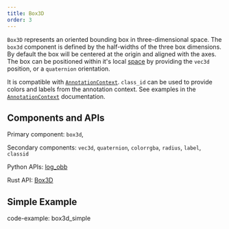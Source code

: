 ```yaml
---
title: Box3D
order: 3
---
```

`Box3D` represents an oriented bounding box in three-dimensional space. The `box3d` component is defined by the
half-widths of the three box dimensions. By default the box will be centered at the origin and aligned with the axes.
The box can be positioned within it's local [space](../../concepts/spaces-and-transforms.md) by providing the `vec3d` position, or a `quaternion` orientation.

It is compatible with [`AnnotationContext`](../../concepts/annotation-context.md). `class_id` can be used to provide
colors and labels from the annotation context. See examples in the
[`AnnotationContext`](../../concepts/annotation-context.md) documentation.

## Components and APIs
Primary component: `box3d`,

Secondary components: `vec3d`, `quaternion`, `colorrgba`, `radius`, `label`, `classid`

Python APIs: [log_obb](https://ref.rerun.io/docs/python/latest/common/spatial_primitives/#rerun.log_obb)

Rust API: [Box3D](https://docs.rs/rerun/latest/rerun/components/struct.Box3D.html)

## Simple Example

code-example: box3d_simple

<picture>
  <source media="(max-width: 480px)" srcset="https://static.rerun.io/f35cad24a53c62ddfff69b00ea93c5a728a7a1f7_box3d_simple_480w.png">
  <source media="(max-width: 768px)" srcset="https://static.rerun.io/04d1eea2f304d804ff6340c329a38350bf87736f_box3d_simple_768w.png">
  <source media="(max-width: 1024px)" srcset="https://static.rerun.io/b7b2665bd4c973c795bafcb08a761574b06a164c_box3d_simple_1024w.png">
  <source media="(max-width: 1200px)" srcset="https://static.rerun.io/365d39481497fa6eaad384ede680c012aea16d30_box3d_simple_1200w.png">
  <img src="https://static.rerun.io/4f45f6dc88bdaeb624ff1963fb858bc248c0efec_box3d_simple_full.png" alt="">
</picture>
